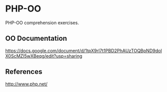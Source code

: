 # PHP-OO
PHP-OO comprehension exercises.

## OO Documentation ##
https://docs.google.com/document/d/1tpX9rl7t1PBD2PhAUzTOQBpND9dolX0ScMZl5wXBeqg/edit?usp=sharing 

## References ##
http://www.php.net/